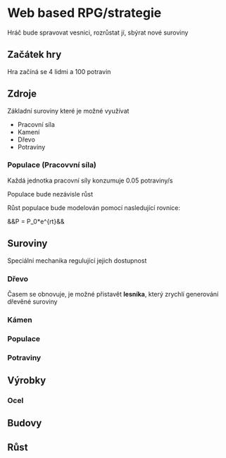 # Web based RPG/strategie

Hráč bude spravovat vesnici, rozrůstat jí, sbýrat nové suroviny

## Začátek hry

Hra začíná se 4 lidmi a 100 potravin

## Zdroje

Základní suroviny které je možné využívat

- Pracovní síla
- Kamení
- Dřevo
- Potraviny

### Populace (Pracovvní síla)

Každá jednotka pracovní síly konzumuje 0.05 potraviny/s

Populace bude nezávisle růst

Růst populace bude modelován pomocí nasledující rovnice:

&&P = P_0*e^{rt}&&

## Suroviny

Speciální mechanika regulující jejich dostupnost

### Dřevo

Časem se obnovuje, je možné přistavět __lesníka__, který zrychlí generování dřevěné suroviny

### Kámen

### Populace

### Potraviny

## Výrobky

### Ocel

## Budovy

## Růst
